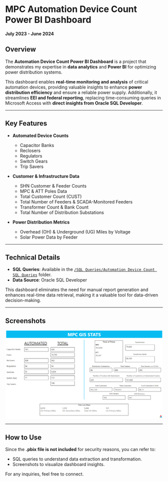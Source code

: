 # MPC Automation Device Count Power BI Dashboard  
**July 2023 - June 2024**  

## Overview  
The **Automation Device Count Power BI Dashboard** is a project that demonstrates my expertise in **data analytics** and **Power BI** for optimizing power distribution systems.  

This dashboard enables **real-time monitoring and analysis** of critical automation devices, providing valuable insights to enhance **power distribution efficiency** and ensure a reliable power supply. Additionally, it streamlines **EEI and federal reporting**, replacing time-consuming queries in Microsoft Access with **direct insights from Oracle SQL Developer**.

---

## Key Features  

- **Automated Device Counts**  
  - Capacitor Banks  
  - Reclosers  
  - Regulators  
  - Switch Gears  
  - Trip Savers  

- **Customer & Infrastructure Data**  
  - SHN Customer & Feeder Counts  
  - MPC & ATT Poles Data  
  - Total Customer Count (CUST)  
  - Total Number of Feeders & SCADA-Monitored Feeders  
  - Transformer Count & Bank Count  
  - Total Number of Distribution Substations  

- **Power Distribution Metrics**  
  - Overhead (OH) & Underground (UG) Miles by Voltage  
  - Solar Power Data by Feeder  

---

## Technical Details  

- **SQL Queries**: Available in the [`/SQL Queries/Automation Device Count SQL Queries`](/mpc%20internship%20dashboards/SQL%20Queries/SQL%20Queries%20(2023)/Automation%20Device%20Count%20SQL%20Queries) folder.  
- **Data Source**: Oracle SQL Developer  

This dashboard eliminates the need for manual report generation and enhances real-time data retrieval, making it a valuable tool for data-driven decision-making.

---

## Screenshots   
![Dashboard Screenshot](https://github.com/haileyrthomas01/powerbidashboards/blob/main/mpc%20internship%20dashboards/MPC%20Automation%20Device%20Count%20Power%20BI%20Dashboard/automationdevicecountsdash.PNG)  

---

## How to Use  
Since the **.pbix file is not included** for security reasons, you can refer to:  
- SQL queries to understand data extraction and transformation.  
- Screenshots to visualize dashboard insights.  

For any inquiries, feel free to connect.  
